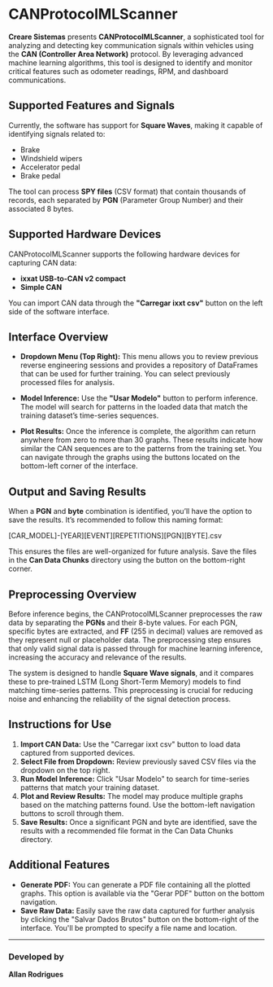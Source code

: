 # CANProtocolMLScanner

**Creare Sistemas** presents **CANProtocolMLScanner**, a sophisticated tool for analyzing and detecting key communication signals within vehicles using the **CAN (Controller Area Network)** protocol. By leveraging advanced machine learning algorithms, this tool is designed to identify and monitor critical features such as odometer readings, RPM, and dashboard communications.  

## Supported Features and Signals

Currently, the software has support for **Square Waves**, making it capable of identifying signals related to:

- Brake
- Windshield wipers
- Accelerator pedal
- Brake pedal

The tool can process **SPY files** (CSV format) that contain thousands of records, each separated by **PGN** (Parameter Group Number) and their associated 8 bytes.

## Supported Hardware Devices

CANProtocolMLScanner supports the following hardware devices for capturing CAN data:

- **ixxat USB-to-CAN v2 compact**
- **Simple CAN**

You can import CAN data through the **"Carregar ixxt csv"** button on the left side of the software interface.

## Interface Overview

- **Dropdown Menu (Top Right):** This menu allows you to review previous reverse engineering sessions and provides a repository of DataFrames that can be used for further training. You can select previously processed files for analysis.
  
- **Model Inference:** Use the **"Usar Modelo"** button to perform inference. The model will search for patterns in the loaded data that match the training dataset’s time-series sequences.
  
- **Plot Results:** Once the inference is complete, the algorithm can return anywhere from zero to more than 30 graphs. These results indicate how similar the CAN sequences are to the patterns from the training set. You can navigate through the graphs using the buttons located on the bottom-left corner of the interface.

## Output and Saving Results

When a **PGN** and **byte** combination is identified, you’ll have the option to save the results. It’s recommended to follow this naming format:

[CAR_MODEL]-[YEAR][EVENT][REPETITIONS][PGN][BYTE].csv


This ensures the files are well-organized for future analysis. Save the files in the **Can Data Chunks** directory using the button on the bottom-right corner.

## Preprocessing Overview

Before inference begins, the CANProtocolMLScanner preprocesses the raw data by separating the **PGNs** and their 8-byte values. For each PGN, specific bytes are extracted, and **FF** (255 in decimal) values are removed as they represent null or placeholder data. The preprocessing step ensures that only valid signal data is passed through for machine learning inference, increasing the accuracy and relevance of the results.

The system is designed to handle **Square Wave signals**, and it compares these to pre-trained LSTM (Long Short-Term Memory) models to find matching time-series patterns. This preprocessing is crucial for reducing noise and enhancing the reliability of the signal detection process.

## Instructions for Use

1. **Import CAN Data:** Use the "Carregar ixxt csv" button to load data captured from supported devices.
2. **Select File from Dropdown:** Review previously saved CSV files via the dropdown on the top right.
3. **Run Model Inference:** Click "Usar Modelo" to search for time-series patterns that match your training dataset.
4. **Plot and Review Results:** The model may produce multiple graphs based on the matching patterns found. Use the bottom-left navigation buttons to scroll through them.
5. **Save Results:** Once a significant PGN and byte are identified, save the results with a recommended file format in the Can Data Chunks directory.

## Additional Features

- **Generate PDF:** You can generate a PDF file containing all the plotted graphs. This option is available via the "Gerar PDF" button on the bottom navigation.
- **Save Raw Data:** Easily save the raw data captured for further analysis by clicking the "Salvar Dados Brutos" button on the bottom-right of the interface. You'll be prompted to specify a file name and location.

---

### Developed by

**Allan Rodrigues**
